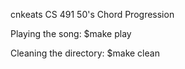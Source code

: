 cnkeats
CS 491
50's Chord Progression


Playing the song:
  $make play

Cleaning the directory:
  $make clean
